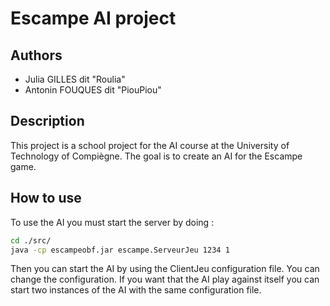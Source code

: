 # Escampe AI project
## Authors
* Julia GILLES dit "Roulia"
* Antonin FOUQUES dit "PiouPiou"

## Description
This project is a school project for the AI course at the University of Technology of Compiègne. The goal is to create an AI for the Escampe game.

## How to use
To use the AI you must start the server by doing : 
```bash
cd ./src/
java -cp escampeobf.jar escampe.ServeurJeu 1234 1
```
Then you can start the AI by using the ClientJeu configuration file. You can change the configuration.
If you want that the AI play against itself you can start two instances of the AI with the same configuration file.
